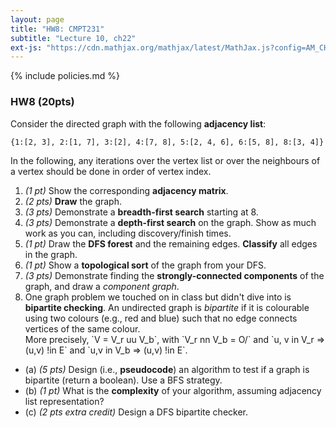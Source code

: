 ```yaml
---
layout: page
title: "HW8: CMPT231"
subtitle: "Lecture 10, ch22"
ext-js: "https://cdn.mathjax.org/mathjax/latest/MathJax.js?config=AM_CHTML"
---
```


{% include policies.md %}

### HW8 (20pts)
Consider the directed graph with the following **adjacency list**:

`{1:[2, 3], 2:[1, 7], 3:[2], 4:[7, 8], 5:[2, 4, 6], 6:[5, 8], 8:[3, 4]}`

In the following, any iterations over the vertex list or over the
neighbours of a vertex should be done in order of vertex index.

1. *(1 pt)* Show the corresponding **adjacency matrix**.
2. *(2 pts)* **Draw** the graph.
3. *(3 pts)* Demonstrate a **breadth-first search** starting at 8.
4. *(3 pts)* Demonstrate a **depth-first search** on the graph.
  Show as much work as you can, including discovery/finish times.
5. *(1 pt)* Draw the **DFS forest** and the remaining edges.
  **Classify** all edges in the graph.
6. *(1 pt)* Show a **topological sort** of the graph from your DFS.
7. *(3 pts)* Demonstrate finding the **strongly-connected components**
  of the graph, and draw a *component graph*.
8. One graph problem we touched on in class but didn't dive into
  is **bipartite checking**.  An undirected graph is *bipartite* if 
  it is colourable using two colours (e.g., red and blue) such that
  no edge connects vertices of the same colour. <br/>
  More precisely, \`V = V\_r uu V\_b\`, with \`V\_r nn V\_b = O/\` 
  and \`u, v in V\_r => (u,v) !in E\` and \`u,v in V\_b => (u,v) !in E\`.
  + (a) *(5 pts)* Design (i.e., **pseudocode**) an algorithm to test
  if a graph is bipartite (return a boolean).  Use a BFS strategy.
  + (b) *(1 pt)* What is the **complexity** of your algorithm, assuming
  adjacency list representation?
  + (c) *(2 pts extra credit)* Design a DFS bipartite checker.

